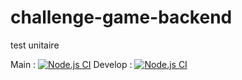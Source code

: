 # challenge-game-backend
test unitaire

Main : [![Node.js CI](https://github.com/DrAtsiSama/challenge-game-backend/actions/workflows/main.yml/badge.svg)](https://github.com/DrAtsiSama/challenge-game-backend/actions/workflows/main.yml)
Develop : [![Node.js CI](https://github.com/DrAtsiSama/challenge-game-backend/actions/workflows/develop.yml/badge.svg)](https://github.com/DrAtsiSama/challenge-game-backend/actions/workflows/develop.yml)
